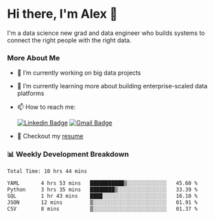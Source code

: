 # Hi there, I'm Alex  👋

I'm a data science new grad and data engineer who builds systems to connect the right people with the right data. 

### More About Me

- 🔭 I’m currently working on big data projects
- 🌱 I’m currently learning more about building enterprise-scaled data platforms
- 📫 How to reach me:

  [![Linkedin Badge](https://img.shields.io/badge/LinkedIn-0077B5?style=for-the-badge&logo=linkedin&logoColor=white)](https://www.linkedin.com/in/alex-chen-112523chen/) [![Gmail Badge](https://img.shields.io/badge/Gmail-D14836?style=for-the-badge&logo=gmail&logoColor=white)](mailto:itsalexchen@gmail.com)
- 📝 Checkout my [resume](https://itsalexchen.vercel.app/AlexChenResume.pdf)



### 📊 Weekly Development Breakdown
<!--START_SECTION:waka-->

```txt
Total Time: 10 hrs 44 mins

YAML       4 hrs 53 mins   ███████████▒░░░░░░░░░░░░░   45.60 %
Python     3 hrs 35 mins   ████████▒░░░░░░░░░░░░░░░░   33.39 %
SQL        1 hr 43 mins    ████░░░░░░░░░░░░░░░░░░░░░   16.10 %
JSON       12 mins         ▒░░░░░░░░░░░░░░░░░░░░░░░░   01.91 %
CSV        8 mins          ▒░░░░░░░░░░░░░░░░░░░░░░░░   01.37 %
```

<!--END_SECTION:waka-->
